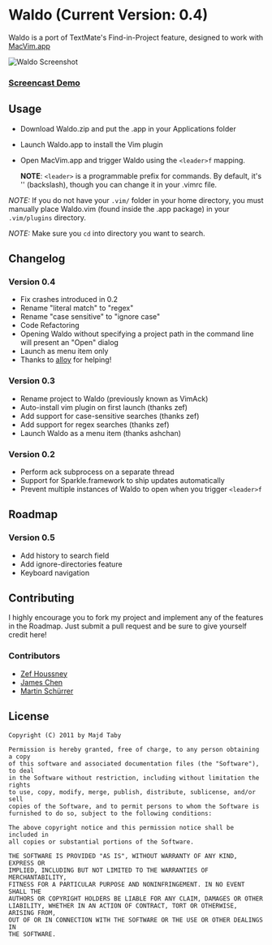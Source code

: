 
# Waldo (Current Version: 0.4)

Waldo is a port of TextMate's Find-in-Project feature, designed to work with [MacVim.app](https://github.com/b4winckler/macvim)

![Waldo Screenshot](https://github.com/jtaby/Waldo/raw/master/resources/waldo_shot.png)

### [Screencast Demo](https://github.com/jtaby/Waldo/raw/master/resources/waldo_demo.mov)

## Usage

- Download Waldo.zip and put the .app in your Applications folder
- Launch Waldo.app to install the Vim plugin
- Open MacVim.app and trigger Waldo using the `<leader>f` mapping.
  
  **NOTE**: `<leader>` is a programmable prefix for commands. By default, it's '\' (backslash), though you can change it in your .vimrc file.
	
*NOTE:* If you do not have your `.vim/` folder in your home directory, you must manually place Waldo.vim (found inside the .app package) in your `.vim/plugins` directory.
	
*NOTE:* Make sure you `cd` into directory you want to search.

## Changelog

### Version 0.4
- Fix crashes introduced in 0.2
- Rename "literal match" to "regex"
- Rename "case sensitive" to "ignore case"
- Code Refactoring
- Opening Waldo without specifying a project path in the command line will present an "Open" dialog
- Launch as menu item only
- Thanks to [alloy](http://twitter.com/alloy) for helping!

### Version 0.3
- Rename project to Waldo (previously known as VimAck)
- Auto-install vim plugin on first launch (thanks zef)
- Add support for case-sensitive searches (thanks zef)
- Add support for regex searches (thanks zef)
- Launch Waldo as a menu item (thanks ashchan)

### Version 0.2
- Perform ack subprocess on a separate thread
- Support for Sparkle.framework to ship updates automatically
- Prevent multiple instances of Waldo to open when you trigger `<leader>f`

## Roadmap

### Version 0.5
- Add history to search field
- Add ignore-directories feature
- Keyboard navigation

## Contributing

I highly encourage you to fork my project and implement any of the features in the Roadmap. Just submit a pull request and be sure to give yourself credit here!

### Contributors
- [Zef Houssney](http://madebykiwi.com)
- [James Chen](http://ashchan.com)
- [Martin Schürrer](http://github.com/MSch)

## License

	Copyright (C) 2011 by Majd Taby

	Permission is hereby granted, free of charge, to any person obtaining a copy
	of this software and associated documentation files (the "Software"), to deal
	in the Software without restriction, including without limitation the rights
	to use, copy, modify, merge, publish, distribute, sublicense, and/or sell
	copies of the Software, and to permit persons to whom the Software is
	furnished to do so, subject to the following conditions:

	The above copyright notice and this permission notice shall be included in
	all copies or substantial portions of the Software.

	THE SOFTWARE IS PROVIDED "AS IS", WITHOUT WARRANTY OF ANY KIND, EXPRESS OR
	IMPLIED, INCLUDING BUT NOT LIMITED TO THE WARRANTIES OF MERCHANTABILITY,
	FITNESS FOR A PARTICULAR PURPOSE AND NONINFRINGEMENT. IN NO EVENT SHALL THE
	AUTHORS OR COPYRIGHT HOLDERS BE LIABLE FOR ANY CLAIM, DAMAGES OR OTHER
	LIABILITY, WHETHER IN AN ACTION OF CONTRACT, TORT OR OTHERWISE, ARISING FROM,
	OUT OF OR IN CONNECTION WITH THE SOFTWARE OR THE USE OR OTHER DEALINGS IN
	THE SOFTWARE.
